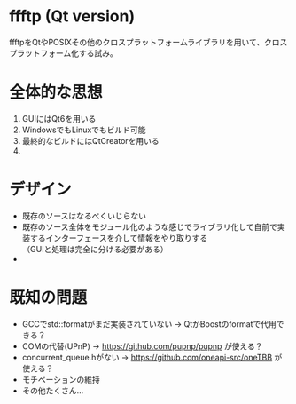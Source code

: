 # ffftp (Qt version)
ffftpをQtやPOSIXその他のクロスプラットフォームライブラリを用いて、クロスプラットフォーム化する試み。

# 全体的な思想
1. GUIにはQt6を用いる
2. WindowsでもLinuxでもビルド可能
3. 最終的なビルドにはQtCreatorを用いる
4. 

# デザイン
* 既存のソースはなるべくいじらない
* 既存のソース全体をモジュール化のような感じでライブラリ化して自前で実装するインターフェースを介して情報をやり取りする<br>
（GUIと処理は完全に分ける必要がある）
* 

# 既知の問題
* GCCでstd::formatがまだ実装されていない -> QtかBoostのformatで代用できる？
* COMの代替(UPnP) -> https://github.com/pupnp/pupnp が使える？
* concurrent_queue.hがない -> https://github.com/oneapi-src/oneTBB が使える？
* モチベーションの維持
* その他たくさん...
